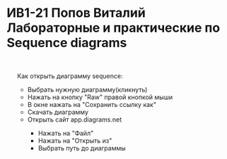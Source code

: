 <h1><b>ИВ1-21 Попов Виталий<br>Лабораторные и практические по Sequence diagrams</h1></b> <br>
<ul>Как открыть диаграмму sequence:
    <ul>
    <li>Выбрать нужную диаграмму(кликнуть)</li>
     <li>Нажать на кнопку "Raw" правой кнопкой мыши</li>
     <li>В окне нажать на "Сохранить ссылку как"</li>
     <li>Скачать диаграмму</li>
     <li>Открыть сайт app.diagrams.net</li>
        <ul>
            <li>Нажать на "Файл"</li>
            <li>Нажать на "Открыть из"</li>
            <li>Выбрать путь до диаграммы</li></ul></ul></ul>
